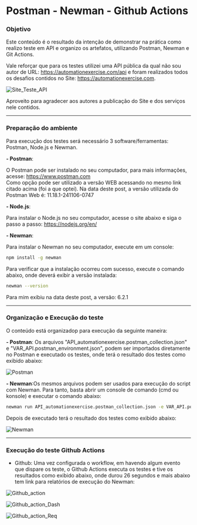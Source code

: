 # Postman - Newman - Github Actions #

### Objetivo ###

Este conteúdo é o resultado da intenção de demonstrar na prática como realizo teste em API e organizo os artefatos, utilizando Postman, Newman e Git Actions.

Vale reforçar que para os testes utilizei uma API pública da qual não sou autor de URL: https://automationexercise.com/api e foram realizados todos os desafios contidos no Site: https://automationexercise.com. 


![Site_Teste_API](https://github.com/adielpereiramachado/Robot_Postman_Automationexercise_WEB_API/blob/main/Arquivos%20de%20apoio/Site_Teste_API.png)

Aproveito para agradecer aos autores a publicação do Site e dos serviços nele contidos.

-------------

### Preparação do ambiente ###

Para execução dos testes será necessário 3 software/ferramentas: Postman, Node.js e Newman.

**- Postman**:
  
O Postman pode ser instalado no seu computador, para mais informações, acesse: https://www.postman.com  
Como opção pode ser utilizado a versão WEB acessando no mesmo link citado acima (foi a que optei).
Na data deste post, a versão utilizada do Postman Web é: 11.18.1-241106-0747


**- Node.js**:
  
Para instalar o Node.js no seu computador, acesse o site abaixo e siga o passo a passo:
https://nodejs.org/en/


**- Newman**:

Para instalar o Newman no seu computador,  execute em um console:
```bash
npm install -g newman
```
Para verificar que a instalação ocorreu com sucesso, execute o comando abaixo, onde deverá exibir a versão instalada:
```bash
newman --version
```
Para mim exibiu na data deste post, a versão: 6.2.1


-------------

### Organização e Execução do teste ###


O conteúdo está organizadop para execução da seguinte maneira:

**- Postman**: Os arquivos "API_automationexercise.postman_collection.json" e "VAR_API.postman_environment.json", podem ser importados diretamente no Postman e executado os testes, onde terá o resultado dos testes como exibido abaixo:

![Postman](https://github.com/adielpereiramachado/Robot_Postman_Automationexercise_WEB_API/blob/main/Arquivos%20de%20apoio/Postman.png)


**- Newman**:Os mesmos arquivos podem ser usados para execução do script com Newman. Para tanto, basta abrir um console de comando (cmd ou konsole) e executar o comando abaixo:

```bash
newman run API_automationexercise.postman_collection.json -e VAR_API.postman_environment.json -r cli,htmlextra
```

Depois de executado terá o resultado dos testes como exibido abaixo:

![Newman](https://github.com/adielpereiramachado/Robot_Postman_Automationexercise_WEB_API/blob/main/Arquivos%20de%20apoio/Newman.png)


-------------

### Execução do teste Github Actions ###

- Github: Uma vez configurada o workflow, em havendo algum evento que dispare os teste, o Github Actions executa os testes e tive os resultados como exibido abaixo, onde durou 26 segundos e mais abaixo tem link para relatórios de execução do Newman:

![Github_action](https://github.com/adielpereiramachado/Robot_Postman_Automationexercise_WEB_API/blob/main/Arquivos%20de%20apoio/Git_Actions.png)

![Github_action_Dash](https://github.com/adielpereiramachado/Robot_Postman_Automationexercise_WEB_API/blob/main/Arquivos%20de%20apoio/Git_Actions_Newman_Dash.png)

![Github_action_Req](https://github.com/adielpereiramachado/Robot_Postman_Automationexercise_WEB_API/blob/main/Arquivos%20de%20apoio/Git_Actions_Newman_Req.png)


